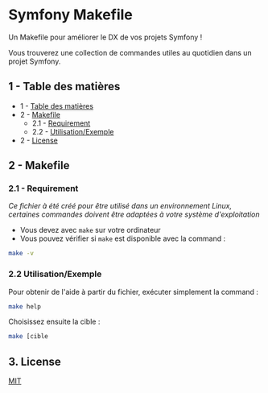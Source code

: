 # Symfony Makefile

Un Makefile pour améliorer le DX de vos projets Symfony !

Vous trouverez une collection de commandes utiles au quotidien dans un projet Symfony.

## 1 - <a name='tablematières'></a> Table des matières

* 1 - [Table des matières](#tablematières) 
* 2 - [Makefile](#makefile)
    * 2.1 - [Requirement](#Requirement)
    * 2.2 - [Utilisation/Exemple](#Utilisation)
* 2 - [License](#License)


## 2 - <a name='makefile'></a>Makefile

### 2.1 - <a name='Requirement'></a>Requirement

*Ce fichier à été créé pour être utilisé dans un environnement Linux, certaines commandes doivent être adaptées à votre système d'exploitation*
 
* Vous devez avec `make` sur votre ordinateur
* Vous pouvez vérifier si `make` est disponible avec la command :
```bash
make -v
```

### 2.2 <a name='Utilisation'></a>Utilisation/Exemple

Pour obtenir de l'aide à partir du fichier, exécuter simplement la command : 
```bash
make help
```

Choisissez ensuite la cible :
```bash
make [cible
```

##  3. <a name='License'></a>License

[MIT](LICENSE)